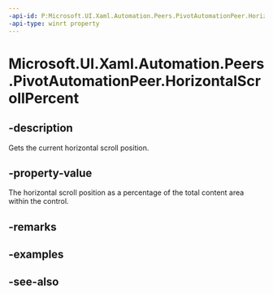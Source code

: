 ```yaml
---
-api-id: P:Microsoft.UI.Xaml.Automation.Peers.PivotAutomationPeer.HorizontalScrollPercent
-api-type: winrt property
---
```


<!-- Property syntax
public double HorizontalScrollPercent { get; }
-->

# Microsoft.UI.Xaml.Automation.Peers.PivotAutomationPeer.HorizontalScrollPercent

## -description
Gets the current horizontal scroll position.

## -property-value
The horizontal scroll position as a percentage of the total content area within the control.

## -remarks

## -examples

## -see-also
